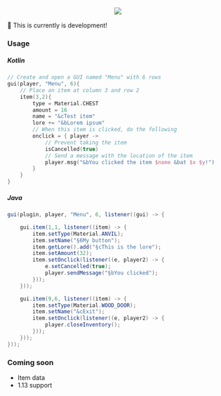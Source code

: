 <h3 align=center>
    <img src="https://i.imgur.com/2sbdoFJ.png"/>
</h3>

:red_circle: This is currently is development!

### Usage

##### Kotlin
```kotlin
// Create and open a GUI named "Menu" with 6 rows
gui(player, "Menu", 6){
    // Place an item at column 3 and row 2
    item(3,2){
        type = Material.CHEST
        amount = 16
        name = "&cTest item"
        lore += "&bLorem ipsum"
        // When this item is clicked, do the following
        onclick = { player ->
            // Prevent taking the item
            isCancelled(true)
            // Send a message with the location of the item
            player.msg("&bYou clicked the item $name &bat $x $y!")
        }
    }
}
```

##### Java
```java
gui(plugin, player, "Menu", 6, listener((gui) -> {

    gui.item(1,1, listener((item) -> {
        item.setType(Material.ANVIL);
        item.setName("§6My button");
        item.getLore().add("§cThis is the lore");
        item.setAmount(32);
        item.setOnclick(listener((e, player2) -> {
            e.setCancelled(true);
            player.sendMessage("§bYou clicked");
        }));
    }));

    gui.item(9,6, listener((item) -> {
        item.setType(Material.WOOD_DOOR);
        item.setName("&cExit");
        item.setOnclick(listener((e, player2) -> {
            player.closeInventory();
        }));
    }));
}));
```

### Coming soon
- Item data
- 1.13 support
